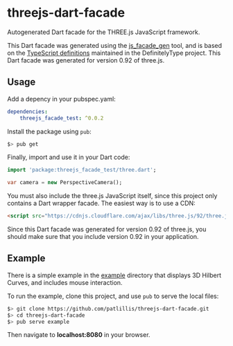 # threejs-dart-facade
Autogenerated Dart facade for the THREE.js JavaScript framework.

This Dart facade was generated using the [js_facade_gen](https://github.com/dart-lang/js_facade_gen) tool, and is based on the [TypeScript definitions](https://github.com/DefinitelyTyped/DefinitelyTyped/blob/master/types/three) maintained in the DefinitelyType project. This Dart facade was generated for version 0.92 of three.js.

## Usage

Add a depency in your pubspec.yaml:

```yaml
dependencies:
    threejs_facade_test: ^0.0.2
```

Install the package using `pub`:

```bash
$> pub get
```

Finally, import and use it in your Dart code:

```dart
import 'package:threejs_facade_test/three.dart';

var camera = new PerspectiveCamera();
```

You must also include the three.js JavaScript itself, since this project only contains a Dart wrapper facade. The easiest way is to use a CDN:

```html
<script src="https://cdnjs.cloudflare.com/ajax/libs/three.js/92/three.js"></script>
```

Since this Dart facade was generated for version 0.92 of three.js, you should make sure that you include version 0.92 in your application.

## Example

There is a simple example in the [example](example) directory that displays 3D Hilbert Curves, and includes mouse interaction.

To run the example, clone this project, and use `pub` to serve the local files:

```bash
$> git clone https://github.com/patlillis/threejs-dart-facade.git
$> cd threejs-dart-facade
$> pub serve example
```

Then navigate to __localhost:8080__ in your browser.